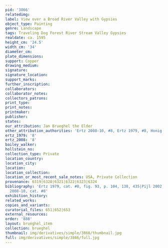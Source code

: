 ```yaml
---
pid: '3866'
relatedimg: 
label: View over a Broad River Valley with Gypsies
object_type: Painting
genre: Landscape
tags: Traveling Dog Forest River Stream Valley Gypsies
realdate: ca. 1595
height_cm: '24.5'
width_cm: '34'
diameter_cm: 
plate_dimensions: 
support: Copper
drawing_medium: 
signature: 
signature_location: 
support_marks: 
further_inscription: 
collaborators: 
collaborator_notes: 
collectors_patrons: 
print_type: 
print_notes: 
printmaker: 
publisher: 
states: 
our_attribution: Jan Brueghel the Elder
other_attribution_authorities: 'Ertz 2008-10, #8, Ertz 1979, #8, Honig database'
ertz_1979: '8'
ertz_2008: '8'
bailey_walker: 
hollstein_no: 
collection_type: Private
location_country: 
location_city: 
location: 
location_collection: 
location_or_most_recent_sale_notes: USA, Private Collection
provenance: 6319|6320|6321|6322|6323|6324
bibliography: 'Ertz 1979, cat. #8, fig. 93, p. 104, 138, 435|Pijl 2002, p. 276|Ertz
  2008-10, cat. #8'
exhibition_history: 
related_works: 
copies_and_variants: 
curatorial_files: 651|652|653
external_resources: 
order: '888'
layout: brueghel_item
collection: brueghel
thumbnail: img/derivatives/simple/3866/thumbnail.jpg
full: img/derivatives/simple/3866/full.jpg
---
```

